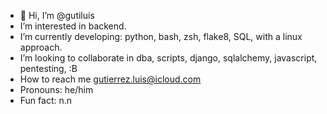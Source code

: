- 👋 Hi, I’m @gutiluis
- I’m interested in backend.
- I’m currently developing: python, bash, zsh, flake8, SQL, with a linux approach. 
- I’m looking to collaborate in dba, scripts, django, sqlalchemy, javascript, pentesting,  :B
- How to reach me gutierrez.luis@icloud.com
- Pronouns: he/him
- Fun fact:  n.n

<!---
gutiluis/gutiluis is a ✨ special ✨ repository because its `README.md` (this file) appears on your GitHub profile.
You can click the Preview link to take a look at your changes.
--->
